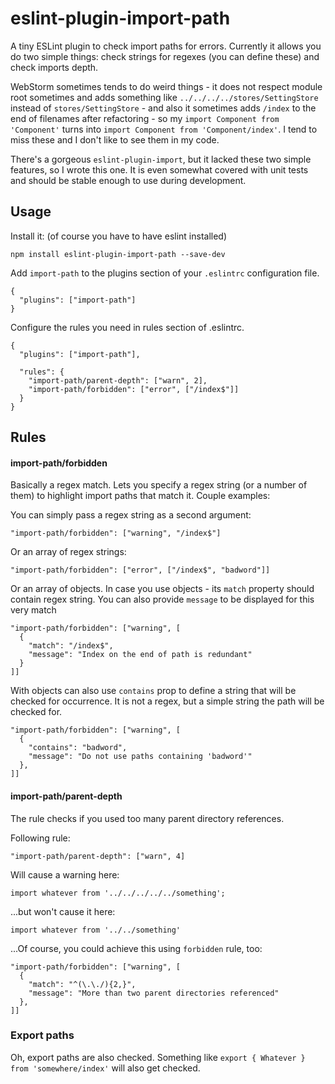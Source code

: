 # eslint-plugin-import-path

A tiny ESLint plugin to check import paths for errors. Currently it allows you do two simple things:
check strings for regexes (you can define these) and check imports depth.

WebStorm sometimes tends to do weird things - it does not respect module root sometimes and adds something
like `../../../../stores/SettingStore` instead of `stores/SettingStore` - and also it sometimes adds 
`/index` to the end of filenames after refactoring - so my `import Component from 'Component'` turns
into `import Component from 'Component/index'`. I tend to miss these and I don't like to see them in
my code.

There's a gorgeous `eslint-plugin-import`, but it lacked these two simple features, so I wrote this one.
It is even somewhat covered with unit tests and should be stable enough to use during development.

## Usage

Install it: (of course you have to have eslint installed)

    npm install eslint-plugin-import-path --save-dev

Add `import-path` to the plugins section of your `.eslintrc` configuration file.

    {
      "plugins": ["import-path"]
    }

Configure the rules you need in rules section of .eslintrc.

    {
      "plugins": ["import-path"],
      
      "rules": {
        "import-path/parent-depth": ["warn", 2],
        "import-path/forbidden": ["error", ["/index$"]]
      }
    }

## Rules

#### import-path/forbidden

Basically a regex match. Lets you specify a regex string (or a number of them) to highlight import paths
that match it. Couple examples:
    
You can simply pass a regex string as a second argument:
    
    "import-path/forbidden": ["warning", "/index$"]

Or an array of regex strings:    

    "import-path/forbidden": ["error", ["/index$", "badword"]]
    
Or an array of objects. In case you use objects - its `match` property should contain regex string.
You can also provide `message` to be displayed for this very match    
    
    "import-path/forbidden": ["warning", [
      {
        "match": "/index$",
        "message": "Index on the end of path is redundant"
      }
    ]]
    
With objects can also use `contains` prop to define a string that will be checked for occurrence. It
is not a regex, but a simple string the path will be checked for.
    
    "import-path/forbidden": ["warning", [
      {
        "contains": "badword",
        "message": "Do not use paths containing 'badword'"
      },
    ]]

#### import-path/parent-depth

The rule checks if you used too many parent directory references. 

Following rule:

    "import-path/parent-depth": ["warn", 4]
    
Will cause a warning here:

    import whatever from '../../../../../something';
    
...but won't cause it here:

    import whatever from '../../something'
    
...Of course, you could achieve this using `forbidden` rule, too:

    "import-path/forbidden": ["warning", [
      {
        "match": "^(\.\./){2,}",
        "message": "More than two parent directories referenced"
      },
    ]]

### Export paths

Oh, export paths are also checked. Something like `export { Whatever } from 'somewhere/index'` will
also get checked.
